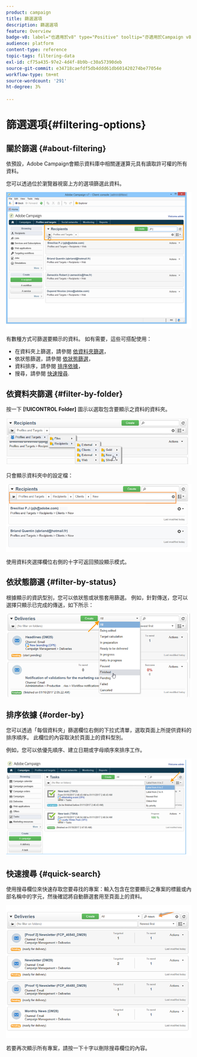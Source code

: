 ```yaml
---
product: campaign
title: 篩選選項
description: 篩選選項
feature: Overview
badge-v8: label="也適用於v8" type="Positive" tooltip="亦適用於Campaign v8"
audience: platform
content-type: reference
topic-tags: filtering-data
exl-id: cf75a435-97e2-4d4f-8b9b-c30a57390deb
source-git-commit: e34718caefdf5db4ddd61db601420274be77054e
workflow-type: tm+mt
source-wordcount: '291'
ht-degree: 3%

---
```


# 篩選選項{#filtering-options}



## 關於篩選 {#about-filtering}

依預設，Adobe Campaign會顯示資料庫中相關運運算元具有讀取許可權的所有資料。

您可以透過位於瀏覽器視窗上方的選項篩選此資料。

![](assets/filter_web_zone.png)

有數種方式可篩選要顯示的資料。 如有需要，這些可搭配使用：

* 在資料夾上篩選，請參閱 [依資料夾篩選](#filter-by-folder)，
* 依狀態篩選，請參閱 [依狀態篩選](#filter-by-status)，
* 資料排序，請參閱 [排序依據](#order-by)，
* 搜尋，請參閱 [快速搜尋](#quick-search).

## 依資料夾篩選 {#filter-by-folder}

按一下 **[!UICONTROL Folder]** 圖示以選取包含要顯示之資料的資料夾。

![](assets/filter_web_select_folder.png)

只會顯示資料夾中的設定檔：

![](assets/filter_web_folder_display.png)

使用資料夾選擇欄位右側的十字可返回預設顯示模式。

## 依狀態篩選 {#filter-by-status}

根據顯示的資訊型別，您可以依狀態或狀態套用篩選。 例如，針對傳送，您可以選擇只顯示已完成的傳送，如下所示：

![](assets/d_ncs_user_interface_filter_delivery.png)

## 排序依據 {#order-by}

您可以透過「每個資料夾」篩選欄位右側的下拉式清單，選取頁面上所提供資料的排序順序。 此欄位的內容取決於頁面上的資料型別。

例如，您可以依優先順序、建立日期或字母順序來排序工作。

![](assets/order_data_sample.png)

## 快速搜尋 {#quick-search}

使用搜尋欄位來快速存取您要尋找的專案：輸入包含在您要顯示之專案的標籤或內部名稱中的字元，然後確認將自動篩選套用至頁面上的資料。

![](assets/d_ncs_user_interface_filter_search.png)

若要再次顯示所有專案，請按一下十字以刪除搜尋欄位的內容。
